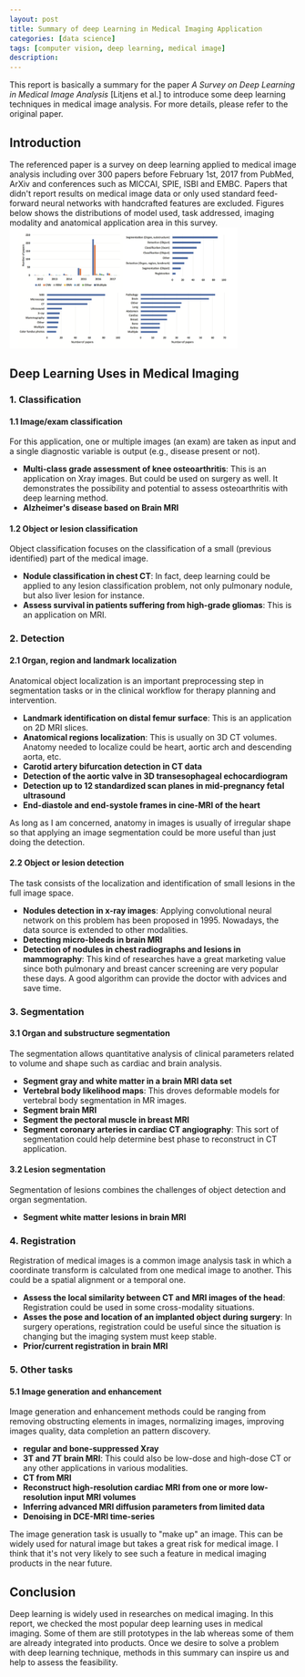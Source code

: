 ```yaml
---
layout: post
title: Summary of deep Learning in Medical Imaging Application
categories: [data science]
tags: [computer vision, deep learning, medical image]
description: 
---
```


This report is basically a summary for the paper _A Survey on Deep Learning in Medical Image Analysis_ [Litjens et al.] to introduce some deep learning techniques in medical image analysis. For more details, please refer to the original paper.

## Introduction
The referenced paper is a survey on deep learning applied to medical image analysis including over 300 papers before February 1st, 2017 from PubMed, ArXiv and conferences such as MICCAI, SPIE, ISBI and EMBC. Papers that didn't report results on medical image data or only used standard feed-forward neural networks with handcrafted features are excluded. Figures below shows the distributions of model used, task addressed, imaging modality and anatomical application area in this survey.
<img src="/images/2017-11-01-DL-in-Medical/distribution.png" width="400px"/>

## Deep Learning Uses in Medical Imaging
### 1. Classification
#### 1.1 Image/exam classification
For this application, one or multiple images (an exam) are taken as input and a single diagnostic variable is output (e.g., disease present or not).

- **Multi-class grade assessment of knee osteoarthritis**: This is an application on Xray images. But could be used on surgery as well. It demonstrates the possibility and potential to assess osteoarthritis with deep learning method.
- **Alzheimer's disease based on Brain MRI**

#### 1.2 Object or lesion classification
Object classification focuses on the classification of a small (previous identified) part of the medical image.

- **Nodule classification in chest CT**: In fact, deep learning could be applied to any lesion classification problem, not only pulmonary nodule, but also liver lesion for instance.
- **Assess survival in patients suffering from high-grade gliomas**: This is an application on MRI.

### 2. Detection
#### 2.1 Organ, region and landmark localization
Anatomical object localization is an important preprocessing step in segmentation tasks or in the clinical workflow for therapy planning and intervention.

- **Landmark identification on distal femur surface**: This is an application on 2D MRI slices.
- **Anatomical regions localization**: This is usually on 3D CT volumes. Anatomy needed to localize could be heart, aortic arch and descending aorta, etc.
- **Carotid artery bifurcation detection in CT data**
- **Detection of the aortic valve in 3D transesophageal echocardiogram**
- **Detection up to 12 standardized scan planes in mid-pregnancy fetal ultrasound**
- **End-diastole and end-systole frames in cine-MRI of the heart**

As long as I am concerned, anatomy in images is usually of irregular shape so that applying an image segmentation could be more useful than just doing the detection.

#### 2.2 Object or lesion detection
The task consists of the localization and identification of small lesions in the full image space.

- **Nodules detection in x-ray images**: Applying convolutional neural network on this problem has been proposed in 1995. Nowadays, the data source is extended to other modalities.
- **Detecting micro-bleeds in brain MRI**
- **Detection of nodules in chest radiographs and lesions in mammography**: This kind of researches have a great marketing value since both pulmonary and breast cancer screening are very popular these days. A good algorithm can provide the doctor with advices and save time.

### 3. Segmentation
#### 3.1 Organ and substructure segmentation
The segmentation allows quantitative analysis of clinical parameters related to volume and shape such as cardiac and brain analysis.

- **Segment gray and white matter in a brain MRI data set**
- **Vertebral body likelihood maps**: This droves deformable models for vertebral body segmentation in MR images.
- **Segment brain MRI**
- **Segment the pectoral muscle in breast MRI**
- **Segment coronary arteries in cardiac CT angiography**: This sort of segmentation could help determine best phase to reconstruct in CT application.

#### 3.2 Lesion segmentation
Segmentation of lesions combines the challenges of object detection and organ segmentation.

- **Segment white matter lesions in brain MRI**

### 4. Registration
Registration of medical images is a common image analysis task in which a coordinate transform is calculated from one medical image to another. This could be a spatial alignment or a temporal one.

- **Assess the local similarity between CT and MRI images of the head**: Registration could be used in some cross-modality situations.
- **Asses the pose and location of an implanted object during surgery**: In surgery operations, registration could be useful since the situation is changing but the imaging system must keep stable.
- **Prior/current registration in brain MRI**

### 5. Other tasks
#### 5.1 Image generation and enhancement
Image generation and enhancement methods could be ranging from removing obstructing elements in images, normalizing images, improving images quality, data completion an pattern discovery.

- **regular and bone-suppressed Xray**
- **3T and 7T brain MRI**: This could also be low-dose and high-dose CT or any other applications in various modalities.
- **CT from MRI**
- **Reconstruct high-resolution cardiac MRI from one or more low-resolution input MRI volumes**
- **Inferring advanced MRI diffusion parameters from limited data**
- **Denoising in DCE-MRI time-series**

The image generation task is usually to "make up" an image. This can be widely used for natural image but takes a great risk for medical image. I think that it's not very likely to see such a feature in medical imaging products in the near future.

## Conclusion
Deep learning is widely used in researches on medical imaging. In this report, we checked the most popular deep learning uses in medical imaging. Some of them are still prototypes in the lab whereas some of them are already integrated into products. Once we desire to solve a problem with deep learning technique, methods in this summary can inspire us and help to assess the feasibility.